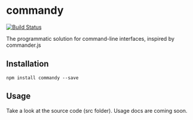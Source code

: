 # commandy 
[![Build Status](https://travis-ci.org/trustedtomato/commandy.svg?branch=master)](https://travis-ci.org/trustedtomato/commandy)

The programmatic solution for command-line interfaces, inspired by commander.js


## Installation
```npm install commandy --save```

## Usage
Take a look at the source code (src folder). Usage docs are coming soon.